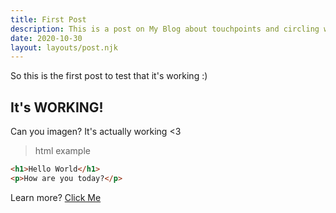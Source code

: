 ```yaml
---
title: First Post
description: This is a post on My Blog about touchpoints and circling wagons.
date: 2020-10-30
layout: layouts/post.njk
---
```

So this is the first post to test that it's working :)

## It's WORKING!

Can you imagen? It's actually working <3

>html example
```html
<h1>Hello World</h1>
<p>How are you today?</p>
```


Learn more? [Click Me](../secondpost/)
